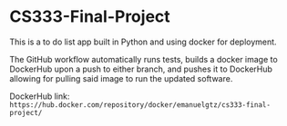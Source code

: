 # CS333-Final-Project

This is a to do list app built in Python and using docker for deployment.

The GitHub workflow automatically runs tests, builds a docker image to DockerHub upon a push to either branch, and pushes it to DockerHub allowing for pulling said image to run the updated software.

DockerHub link: `https://hub.docker.com/repository/docker/emanuelgtz/cs333-final-project/`
